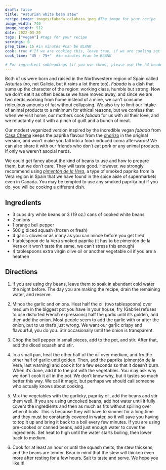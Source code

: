 ```yaml
---
draft: false
title: "Asturian white bean stew"
recipe_image: images/fabada-calabaza.jpeg #The image for your recipe
image_width: 740
image_height: 512
date: 2022-03-20
tags: ["vegan"] #tags for your recipe
servings: 6
prep_time: 15 #in minutes #can be BLANK
cook: true # If we are cooking this, leave true, if we are cooling set to false
cook_time: "45 - 75+"  #in minutes #can be BLANK

# For ingredient subheadings (if you use them), please use the h4 header.  For print view I have those elements targeted
---
```


Both of us were born and raised in the Northwestern region of Spain called Asturias (no, not Galicia, but it rains a lot there too). *Fabada* is a dish that sums up the character of the region: working class, humble but strong. Now we don’t eat it as often because we have moved away, and since we are two nerds working from home instead of a mine, we can’t consume ridiculous amounts of fat without collapsing. We also try to limit our intake of animal products to a minimum for ethical reasons, but we confess that when we visit home, our mothers cook *fabada* for us with all their love, and we reluctantly eat it with a pinch of guilt and a bunch of meat.

Our modest veganized version inspired by the incredible vegan *fabada* from [Casa Chema](https://www.casachema.com/) keeps the paprika flavour from the [chorizo](https://en.wikipedia.org/wiki/Chorizo) in the original version, and won’t make you fall into a food-induced coma afterwards! We can also share it with our friends who don’t eat pork or any animal products. If only we weren’t asocial nerds.

We could get fancy about the kind of beans to use and how to prepare them, but we don’t care. They will taste good. However, we strongly recommend using [*pimentón de la Vera*](https://eu.wikipedia.org/wiki/La_Verako_piperrauts#/media/Fitxategi:Piment%C3%B3n_de_la_Vera.jpg), a type of smoked paprika from la Vera region in Spain that we have found in the spice aisle of supermarkets even in Canada. You may be tempted to use any smoked paprika but if you do, you will be cooking a different dish.

## Ingredients

- 3 cups dry white beans or 3 (19 oz.) cans of cooked white beans
- 2 onions
- 1 orange bell pepper
- 500 g diced squash (frozen or fresh)
- 4 garlic cloves or as many as you can mince before you get tired
- 1 tablespoon de la Vera smoked paprika (it has to be pimentón de la Vera or it won’t taste the same, we can’t stress this enough)
- 4 tablespoons extra virgin olive oil or another vegetable oil if you are a heathen


## Directions

1. If you are using dry beans, leave them to soak in abundant cold water the night before. The day you are making the recipe, drain the remaining water, and reserve. 

2. Mince the garlic and onions. Heat half the oil (two tablespoons) over medium in the biggest pot you have in your house, fry (Gabriel refuses to use distorted French expressions) half the garlic until it’s golden, and then add the onion. Most people seem to add the garlic with or after the onion, but to us that’s just wrong. We want our garlic crispy and flavourful, you do you. Stir occasionally until the onion is transparent.

3. Chop the bell pepper in small pieces, add to the pot, and stir. After that, add the diced squash and stir.

4. In a small pan, heat the other half of the oil over medium, and fry the other half of garlic until golden. Then, add the paprika (pimentón de la Vera, last warning) and cook it for a few seconds so that it doesn’t burn. When it’s done, add it to the pot with the vegetables. You may ask why we don’t cook it all in the pot. We don’t know why, but it tastes so much better this way. We call it magic, but perhaps we should call someone who actually knows about cooking.

5. Mix the vegetables with the garlicky, papriky oil, add the beans and stir them well. If you are using uncooked beans, add hot water until it fully covers the ingredients and then as much as fits without spilling over when it boils. This is because they will have to simmer for a long time and they must be constantly covered in water, so it will save you having to top it up and bring it back to a boil every few minutes. If you are using pre-cooked or canned beans, add just enough water to cover the ingredients. Set heat to high until the water starts boiling, then lower back to medium. 

6. Cook for at least an hour or until the squash melts, the stew thickens, and the beans are tender. Bear in mind that the stew will thicken even more after resting for a few hours. Salt to taste and serve. We hope you like it!
